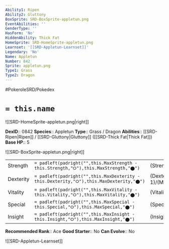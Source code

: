 ```yaml
---
Ability1: Ripen
Ability2: Gluttony
BoxSprite: SRD-BoxSprite-appletun.png
EventAbilities: ''
GenderType: ''
HasForm: 'No'
HiddenAbility: Thick Fat
HomeSprite: SRD-HomeSprite-appletun.png
Learnset: '[[SRD-Appletun-Learnset]]'
Legendary: 'No'
Name: Appletun
Number: 842
Sprite: appletun.png
Type1: Grass
Type2: Dragon
---
```


#PokeroleSRD/Pokedex

# `= this.name`

![[SRD-HomeSprite-appletun.png|right]]

**DexID**:: 0842
**Species**:: Appletun
**Type**:: Grass / Dragon
**Abilities**:: [[SRD-Ripen|Ripen]] / [[SRD-Gluttony|Gluttony]] ([[SRD-Thick Fat|Thick Fat]])
**Base HP**:: 5

![[SRD-BoxSprite-appletun.png|right]]

|           |                                                                                        |                                          |
| --------- | -------------------------------------------------------------------------------------- | ---------------------------------------- |
| Strength  | `= padleft(padright("",this.MaxStrength - this.Strength,"⭘"),this.MaxStrength,"⬤")`    | (Strength::2)/(MaxStrength::5)   |
| Dexterity | `= padleft(padright("",this.MaxDexterity - this.Dexterity,"⭘"),this.MaxDexterity,"⬤")` | (Dexterity:: 1)/(MaxDexterity::3) |
| Vitality  | `= padleft(padright("",this.MaxVitality - this.Vitality,"⭘"),this.MaxVitality,"⬤")`    | (Vitality::2)/(MaxVitality::5)   |
| Special   | `= padleft(padright("",this.MaxSpecial - this.Special,"⭘"),this.MaxSpecial,"⬤")`       | (Special::3)/(MaxSpecial::6)     |
| Insight   | `= padleft(padright("",this.MaxInsight - this.Insight,"⭘"),this.MaxInsight,"⬤")`       | (Insight::2)/(MaxInsight::5)     |

**Recommended Rank**:: Ace
**Good Starter**:: No
**Can Evolve**:: No

![[SRD-Appletun-Learnset]]